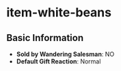 # item-white-beans

## Basic Information

- **Sold by Wandering Salesman**: NO
- **Default Gift Reaction**: Normal